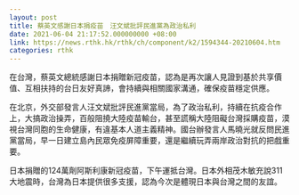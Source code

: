 ```yaml
---
layout: post
title: 蔡英文感謝日本捐疫苗　汪文斌批評民進黨為政治私利
date: 2021-06-04 21:17:52.000000000 +08:00
link: https://news.rthk.hk/rthk/ch/component/k2/1594344-20210604.htm
categories: rthk
---
```


在台灣，蔡英文總統感謝日本捐贈新冠疫苗，認為是再次讓人見證到基於共享價值、互相扶持的台日友好真諦，會持續與相關國家溝通，確保疫苗穩定供應。

在北京，外交部發言人汪文斌批評民進黨當局，為了政治私利，持續在抗疫合作上，大搞政治操弄，百般阻撓大陸疫苗輸台，甚至謊稱大陸阻礙台灣採購疫苗，漠視台灣同胞的生命健康，有違基本人道主義精神。國台辦發言人馬曉光就反問民進黨當局，早一日建立島內民眾免疫屏障重要，還是繼續玩弄兩岸政治對抗的把戲重要。

日本捐贈的124萬劑阿斯利康新冠疫苗，下午運抵台灣。日本外相茂木敏充說311大地震時，台灣為日本提供很多支援，認為今次是體現日本與台灣之間的友誼。
